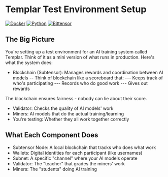 # Templar Test Environment Setup

[![Docker](https://img.shields.io/badge/Docker-2496ED?style=for-the-badge&logo=docker&logoColor=white)](https://www.docker.com/)
[![Python](https://img.shields.io/badge/Python-3776AB?style=for-the-badge&logo=python&logoColor=white)](https://www.python.org/)
[![Bittensor](https://img.shields.io/badge/Bittensor-000000?style=for-the-badge&logo=bitcoin&logoColor=white)](https://bittensor.com/)

## The Big Picture
You're setting up a test environment for an AI training system called Templar. Think of it as a mini version of what runs in production. Here's what the system does:
- Blockchain (Subtensor): Manages rewards and coordination between AI models
-- Think of blockchain like a scoreboard that:
--- Keeps track of who's participating
--- Records who do good work
--- Gives out rewards

The blockchain ensures fairness - nobody can lie about their score.
- Validator: Checks the quality of AI models' work
- Miners: AI models that do the actual training/learning
- You're testing: Whether they all work together correctly

## What Each Component Does
- Subtensor Node: A local blockchain that tracks who does what work
- Wallets: Digital identities for each participant (like usernames)
- Subnet: A specific "channel" where your AI models operate
- Validator: The "teacher" that grades the miners' work
- Miners: The "students" doing AI training
